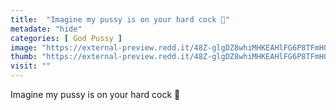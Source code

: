 ```yaml
---
title:  "Imagine my pussy is on your hard cock 🤤"
metadate: "hide"
categories: [ God Pussy ]
image: "https://external-preview.redd.it/48Z-glgDZ8whiMHKEAHlFG6P8TFmH0lGYPYs1XHEWo8.jpg?auto=webp&s=445faf0f7be42709bdce96b7292dfc6c138f9962"
thumb: "https://external-preview.redd.it/48Z-glgDZ8whiMHKEAHlFG6P8TFmH0lGYPYs1XHEWo8.jpg?width=640&crop=smart&auto=webp&s=b01fa94129c6a5c0719de0ab313e75dc107f1b4e"
visit: ""
---
```

Imagine my pussy is on your hard cock 🤤
